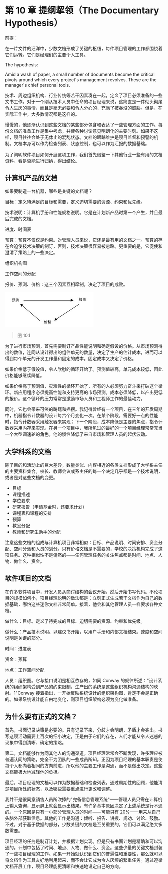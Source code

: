 # 第 10 章 提纲挈领（The Documentary Hypothesis）

前提：

在一片文件的汪洋中，少数文档形成了关键的枢纽，每件项目管理的工作都围绕着它们运转。它们是经理们的主要个人工具。

The hypothesis:

Amid a wash of paper, a small number of documents become the critical pivots around which every project's management revolves. These are the manager's chief personal tools.

技术、周边组织机构、行业传统等若干因素凑在一起，定义了项目必须准备的一些文书工作。对于一个刚从技术人员中任命的项目经理来说，这简直是一件彻头彻尾令人生厌的事情，而且是毫无必要和令人分心的，充满了被吞没的威胁。但是，在实际工作中，大多数情况都是这样的。

慢慢的，他逐渐认识到这些文档的某些部分包含和表达了一些管理方面的工作。每份文档的准备工作是集中考虑，并使各种讨论意见明朗化的主要时刻。如果不这样，项目往往会处于无休止的混乱状态。文档的跟踪维护是项目监督和预警的机制。文档本身可以作为检查列表、状态控制，也可以作为汇报的数据基础。

为了阐明软件项目如何开展这项工作，我们首先借鉴一下其他行业一些有用的文档资料，看是否能进行归纳，得出结论。

## 计算机产品的文档

如果要制造一台机器，哪些是关键的文档呢？

目标：定义待满足的目标和需要，定义迫切需要的资源、约束和优先级。

技术说明：计算机手册和性能规格说明。它是在计划新产品时第一个产生，并且最后完成的文档。

进度、时间表

预算：预算不仅仅是约束。对管理人员来说，它还是最有用的文档之一。预算的存在会迫使技术决策的制订，否则，技术决策很容易被忽略。更重要的是，它促使和澄清了策略上的一些决定。

组织机构图

工作空间的分配

报价、预测、价格：这三个因素互相牵制，决定了项目的成败。

![](figures/fg10-1.jpg)
> 图 10.1

为了进行市场预测，首先需要制订产品性能说明和确定假设的价格。从市场预测得出的数值，连同从设计得出的组件单元的数量，决定了生产的估计成本，进而可以得到每个单元的开发工作量和固定的成本。固定成本又决定了价格。

如果价格低于假设值，令人欣慰的循环开始了。预测值较高，单元成本较低，因此价格能够继续降低。

如果价格高于预测值，灾难性的循环开始了，所有的人必须努力奋斗来打破这个循环。新应用程序必须提高性能和支持更高的市场预测。成本必须降低，以产出更低的报价。这个循环的压力常常是激励市场人员和工程师工作的最佳动力。

同时，它也会带来可笑的踌躇和摇摆。我记得曾经有一个项目，在三年的开发周期中，机器指令计数器的设计每六个月变化一次。在某个阶段，需要好一点的性能时，指令计数器采用触发器来实现；下一个阶段，成本降低是主要的焦点，指令计数器采用内存来实现。在另一个项目中，我所见过的最好的一个项目经理常常充当一个大型调速轮的角色，他的惯性降低了来自市场和管理人员的起伏波动。

## 大学科系的文档

除了目的和活动上的巨大差异，数量类似、内容相近的各类文档形成了大学系主任的主要资料集合。校长、教师会议或系主任的每一个决定几乎都是一个技术说明，或者是对这些文档的变更。

- 目标
- 课程描述
- 学位要求
- 研究报告（申请基金时，还要求计划）
- 课程表和课程的安排
- 预算
- 教室分配
- 教师和研究生助手的分配

注意这些文档的组成与计算机项目非常相似：目标、产品说明、时间安排、资金分配、空间分派和人员的划分。只有价格文档是不需要的，学校的决策机构完成了这项任务。这种相似性不是偶然的——任何管理任务的关注焦点都是时间、地点、人物、做什么、资金。

## 软件项目的文档

在许多软件项目中，开发人员从商讨结构的会议开始，然后开始书写代码。不论项目的规模如何小，项目经理聪明的做法都是：立刻正式生成若干文档作为自己的数据基础，哪怕这些迷你文档非常简单。接着，他会和其他管理人员一样要求各种文档。

做什么：目标。定义了待完成的目标、迫切需要的资源、约束和优先级。

做什么：产品技术说明。以建议书开始，以用户手册和内部文档结束。速度和空间说明是关键的部分。

时间：进度表

资金：预算

地点：工作空间分配

人员：组织图。它与接口说明是相互依存的，如同 Conway 的规律所述："设计系统的组织架构受到产品的约束限制，生产出的系统是这些组织机构沟通结构的映射。1"Conway 接着指出，一开始反映系统设计的组织架构图，肯定不会是正确的。如果系统设计能自由地变化，则项目组织架构必须为变化做准备。

## 为什么要有正式的文档？

首先，书面记录决策是必要的。只有记录下来，分歧才会明朗，矛盾才会突出。书写这项活动需要上百次的细小决定，正是由于它们的存在，人们才能从令人迷惑的现象中得到清晰、确定的策略。

第二，文档能够作为同其他人的沟通渠道。项目经理常常会不断发现，许多理应被普遍认同的策略，完全不为团队的一些成员所知。正因为项目经理的基本职责是使每个人都向着相同的方向前进，所以他的主要工作是沟通，而不是做出决定。这些文档能极大地减轻他的负担。

最后，项目经理的文档可以作为数据基础和检查列表。通过周期性的回顾，他能清楚项目所处的状态，以及哪些需要重点进行更改和调整。

我并不是很同意销售人员所吹捧的"完备信息管理系统"——管理人员只需在计算机上输入查询，显示屏上就会显示出结果。有许多基本原因决定了上述系统是行不通的。一个原因是只有一小部分管理人员的时间——可能只有 20%——用来从自己头脑外部获取信息。其他的工作是沟通：倾听、报告、讲授、规劝、讨论、鼓励。不过，对于基于数据的部分，少数关键的文档是至关重要的，它们可以满足绝大多数需要。

项目经理的任务是制订计划，并根据计划实现。但是只有书面计划是精确和可以沟通的。计划中包括了时间、地点、人物、做什么、资金。这些少量的关键文档封装了一些项目经理的工作。如果一开始就认识到它们的普遍性和重要性，那么就可以将文档作为工具友好地利用起来，而不会让它成为令人厌烦的繁重任务。通过遵循文档开展工作，项目经理能更清晰和快速地设定自己的方向。
